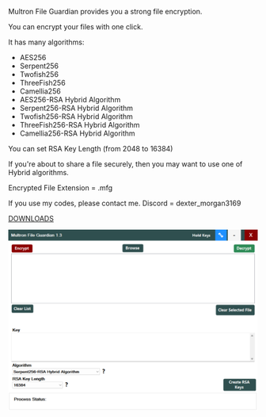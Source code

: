 Multron File Guardian provides you a strong file encryption.

You can encrypt your files with one click.

It has many algorithms:

- AES256
- Serpent256
- Twofish256
- ThreeFish256
- Camellia256
- AES256-RSA Hybrid Algorithm
- Serpent256-RSA Hybrid Algorithm
- Twofish256-RSA Hybrid Algorithm
- ThreeFish256-RSA Hybrid Algorithm
- Camellia256-RSA Hybrid Algorithm

You can set RSA Key Length (from 2048 to 16384)


If you're about to share a file securely, then you may want to use one of Hybrid algorithms.


Encrypted File Extension = .mfg

If you use my codes, please contact me. Discord = dexter_morgan3169

[DOWNLOADS](https://github.com/drwellss/MultronFguardian/releases)

![alt text](https://github.com/drwellss/MultronFguardian/blob/mfg_1_3_rls/mfg.png?raw=true)
